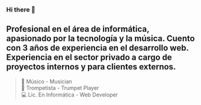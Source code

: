 ### Hi there 👋

Profesional en el área de informática, apasionado por la tecnología y la música. Cuento con 3 años de experiencia en el desarrollo web. Experiencia en el sector privado a cargo de proyectos internos y para clientes externos.
---

> 🎵 Músico - Musician  
> 🎺 Trompetista - Trumpet Player  
> 💻 Lic. En Informática - Web Developer

<!--
**kikemadrigalr/kikemadrigalr** is a ✨ _special_ ✨ repository because its `README.md` (this file) appears on your GitHub profile.

Here are some ideas to get you started:

- 🔭 I’m currently working on ...
- 🌱 I’m currently learning ...
- 👯 I’m looking to collaborate on ...
- 🤔 I’m looking for help with ...
- 💬 Ask me about ...
- 📫 How to reach me: ...
- 😄 Pronouns: ...
- ⚡ Fun fact: ...
-->
